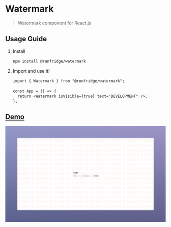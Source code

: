 # Watermark

> Watermark component for React.js

## Usage Guide

1. Install

   ```bash
   npm install @runfridge/watermark
   ```

2. Import and use it!

   ```tsx
   import { Watermark } from "@runfridge/watermark";

   const App = () => {
     return <Watermark isVisible={true} text="DEVELOPMENT" />;
   };
   ```

## [Demo](https://codesandbox.io/p/sandbox/runfridge-watermark-demo-xzrlkk)

![](./public/Watermark.jpeg)
